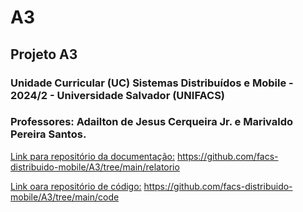 # A3


## Projeto A3



### Unidade Curricular (UC) Sistemas Distribuídos e Mobile - 2024/2 - Universidade Salvador (UNIFACS)


### Professores: Adailton de Jesus Cerqueira Jr. e Marivaldo Pereira Santos.

<ins>Link para repositório da documentação:</ins> https://github.com/facs-distribuido-mobile/A3/tree/main/relatorio

<ins>Link oara repositório de código:</ins> https://github.com/facs-distribuido-mobile/A3/tree/main/code

